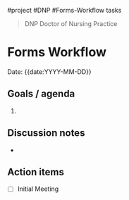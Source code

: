#project #DNP #Forms-Workflow tasks
> DNP Doctor of Nursing Practice

# Forms Workflow
Date: {{date:YYYY-MM-DD}}

## Goals / agenda
1. 

## Discussion notes
- 

## Action items
- [ ] Initial Meeting



